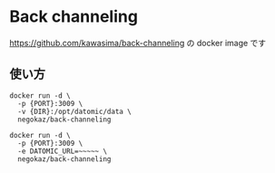 Back channeling
===============

https://github.com/kawasima/back-channeling の docker image です

使い方
------

```
docker run -d \
  -p {PORT}:3009 \
  -v {DIR}:/opt/datomic/data \
  negokaz/back-channeling
```

```
docker run -d \
  -p {PORT}:3009 \
  -e DATOMIC_URL=~~~~~ \
  negokaz/back-channeling
```
